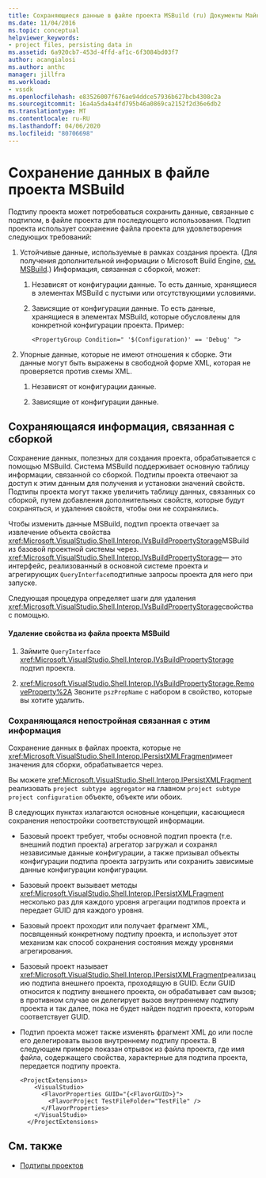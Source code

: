 ```yaml
---
title: Сохраняющиеся данные в файле проекта MSBuild (ru) Документы Майкрософт
ms.date: 11/04/2016
ms.topic: conceptual
helpviewer_keywords:
- project files, persisting data in
ms.assetid: 6a920cb7-453d-4ffd-af1c-6f3084bd03f7
author: acangialosi
ms.author: anthc
manager: jillfra
ms.workload:
- vssdk
ms.openlocfilehash: e83526007f676ae94ddce57936b627bcb4308c2a
ms.sourcegitcommit: 16a4a5da4a4fd795b46a0869ca2152f2d36e6db2
ms.translationtype: MT
ms.contentlocale: ru-RU
ms.lasthandoff: 04/06/2020
ms.locfileid: "80706698"
---
```

# <a name="persisting-data-in-the-msbuild-project-file"></a>Сохранение данных в файле проекта MSBuild
Подтипу проекта может потребоваться сохранить данные, связанные с подтипом, в файле проекта для последующего использования. Подтип проекта использует сохранение файла проекта для удовлетворения следующих требований:

1. Устойчивые данные, используемые в рамках создания проекта. (Для получения дополнительной информации о Microsoft Build Engine, [см. MSBuild](../../msbuild/msbuild.md).) Информация, связанная с сборкой, может:

    1. Независят от конфигурации данные. То есть данные, хранящиеся в элементах MSBuild с пустыми или отсутствующими условиями.

    2. Зависящие от конфигурации данные. То есть данные, хранящиеся в элементах MSBuild, которые обусловлены для конкретной конфигурации проекта. Пример:

        ```
        <PropertyGroup Condition=" '$(Configuration)' == 'Debug' ">
        ```

2. Упорные данные, которые не имеют отношения к сборке. Эти данные могут быть выражены в свободной форме XML, которая не проверяется против схемы XML.

    1. Независят от конфигурации данные.

    2. Зависящие от конфигурации данные.

## <a name="persisting-build-related-information"></a>Сохраняющаяся информация, связанная с сборкой
 Сохранение данных, полезных для создания проекта, обрабатывается с помощью MSBuild. Система MSBuild поддерживает основную таблицу информации, связанной со сборкой. Подтипы проекта отвечают за доступ к этим данным для получения и установки значений свойств. Подтипы проекта могут также увеличить таблицу данных, связанных со сборкой, путем добавления дополнительных свойств, которые будут сохраняться, и удаления свойств, чтобы они не сохранялись.

 Чтобы изменить данные MSBuild, подтип проекта отвечает за извлечение объекта свойства <xref:Microsoft.VisualStudio.Shell.Interop.IVsBuildPropertyStorage>MSBuild из базовой проектной системы через. <xref:Microsoft.VisualStudio.Shell.Interop.IVsBuildPropertyStorage>— это интерфейс, реализованный в основной системе проекта и агрегирующих `QueryInterface`подтипные запросы проекта для него при запуске.

 Следующая процедура определяет шаги для удаления <xref:Microsoft.VisualStudio.Shell.Interop.IVsBuildPropertyStorage>свойства с помощью.

#### <a name="to-remove-a-property-from-an-msbuild-project-file"></a>Удаление свойства из файла проекта MSBuild

1. Займите `QueryInterface` <xref:Microsoft.VisualStudio.Shell.Interop.IVsBuildPropertyStorage> подтип проекта.

2. <xref:Microsoft.VisualStudio.Shell.Interop.IVsBuildPropertyStorage.RemoveProperty%2A> Звоните `pszPropName` с набором в свойство, которые вы хотите удалить.

### <a name="persisting-non-build-related-information"></a>Сохраняющаяся непостройная связанная с этим информация
 Сохранение данных в файлах проекта, которые не <xref:Microsoft.VisualStudio.Shell.Interop.IPersistXMLFragment>имеет значения для сборки, обрабатывается через.

 Вы можете <xref:Microsoft.VisualStudio.Shell.Interop.IPersistXMLFragment> реализовать `project subtype aggregator` на главном `project subtype project configuration` объекте, объекте или обоих.

 В следующих пунктах излагаются основные концепции, касающиеся сохранения непостройки соответствующей информации.

- Базовый проект требует, чтобы основной подтип проекта (т.е. внешний подтип проекта) агрегатор загружал и сохранял независимые данные конфигурации, а также призывал объекты конфигурации подтипа проекта загрузить или сохранить зависимые данные конфигурации конфигурации.

- Базовый проект вызывает методы <xref:Microsoft.VisualStudio.Shell.Interop.IPersistXMLFragment> несколько раз для каждого уровня агрегации подтипов проекта и передает GUID для каждого уровня.

- Базовый проект проходит или получает фрагмент XML, посвященный конкретному подтипу проекта, и использует этот механизм как способ сохранения состояния между уровнями агрегирования.

- Базовый проект называет <xref:Microsoft.VisualStudio.Shell.Interop.IPersistXMLFragment>реализацию подтипа внешнего проекта, проходящую в GUID. Если GUID относится к подтипу внешнего проекта, он обрабатывает сам вызов; в противном случае он делегирует вызов внутреннему подтипу проекта и так далее, пока не будет найден подтип проекта, которым соответствует GUID.

- Подтип проекта может также изменять фрагмент XML до или после его делегировать вызов внутреннему подтипу проекта. В следующем примере показан отрывок из файла проекта, где имя файла, содержащего свойства, характерные для подтипа проекта, передается подтипу проекта.

    ```
    <ProjectExtensions>
        <VisualStudio>
          <FlavorProperties GUID="{<FlavorGUID>}">
            <FlavorProject TestFileFolder="TestFile" />
          </FlavorProperties>
        </VisualStudio>
      </ProjectExtensions>
    ```

## <a name="see-also"></a>См. также
- [Подтипы проектов](../../extensibility/internals/project-subtypes.md)
